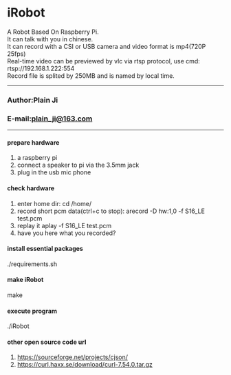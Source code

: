 # iRobot
A Robot Based On Raspberry Pi.  
It can talk with you in chinese.  
It can record with a CSI or USB camera and video format is mp4(720P 25fps)  
Real-time video can be previewed by vlc via rtsp protocol, use cmd: rtsp://192.168.1.222:554  
Record file is splited by 250MB and is named by local time.  
****
### Author:Plain Ji
### E-mail:plain_ji@163.com
****
#### prepare hardware
1. a raspberry pi
2. connect a speaker to pi via the 3.5mm jack
3. plug in the usb mic phone
#### check hardware
1. enter home dir:
	cd /home/
2. record short pcm data(ctrl+c to stop):
	arecord -D hw:1,0 -f S16_LE test.pcm
3. replay it
	aplay -f S16_LE test.pcm
4. have you here what you recorded?
#### install essential packages
./requirements.sh
#### make iRobot
make
#### execute program
./iRobot
#### other open source code url
1. https://sourceforge.net/projects/cjson/
2. https://curl.haxx.se/download/curl-7.54.0.tar.gz
